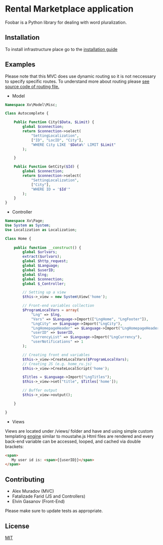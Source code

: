 # Rental Marketplace application 

Foobar is a Python library for dealing with word pluralization.

## Installation

To install infrastructure place go to the [installation guide](https://github.com/alik116/TerraformDocker_Marketplace)


## Examples

Please note that this MVC does use dynamic routing so it is not neccessary to specify specific routes. To understand more about routing please [see source code of routing file.](https://github.com/alik116/MarketplaceDemo/blob/master/system/request.php)

* Model

```php
Namespace Xx\Model\Misc;

Class Autocomplete {

    Public Function City($Data, $Limit) {
        global $connection;
        return $connection->select(
            "SettingLocalization", 
            ["ID", "LocID", "City"], 
            "WHERE City LIKE '$Data%' LIMIT $Limit"
        );

    }

    Public Function GetCity($Id) {
        global $connection;
        return $connection->select(
            "SettingLocalization", 
            ["City"], 
            "WHERE ID = '$Id'"
        );
    }
}
```

* Controller

```php
Namespace Xx\Page;
Use System as System;
Use Localization as Localization;

Class Home {
    
    public function __construct() {
        global $urlvars;
        extract($urlvars);
        global $http_request;
        global $Language;
        global $userID;
        global $lng;
        global $connection;
        global $_Controller;

        // Setting up a view
        $this->_view = new System\View('home');

        // Front-end variables collection
        $ProgramLocalVars = array(
            "Lng" => $lng,
            "Vars" => $Language->Import(["LngHome", "LngFooter"]),
            "LngCity" => $Language->Import("LngCity"),
            "LngHomepageHeader" => $Language->Import("LngHomepageHeader"),
            "userID" => $userID,
            "CurrencyList" => $Language->Import("LngCurrency"),
            "userNotifications" => 1
        );

        // Creating front end variables
        $this->_view->CreateLocalVars($ProgramLocalVars);
        // Creating JS (e.g. home_ru.js)
        $this->_view->CreateLocalScript('home');

        $Titles = $Language->Import("LngTitles");
        $this->_view->set("title", $Titles['home']);

        // Buffer output
        $this->_view->output();

    }

}
```
* Views

Views are located under /views/ folder and have and using simple custom templating [engine](https://github.com/alik116/MarketplaceDemo/blob/master/system/view.php) similar to moustahe.js Html files are rendered and every back-end variable can be accessed, looped, and cached via double brackets:

```html
<span>
   My user id is: <span>{{userID}}</span>
</span>
```


## Contributing
* Alex Muradov (MVC)
* Fatalizade Farid (JS and Controllers)
* Elvin Gasanov (Front-End)

Please make sure to update tests as appropriate.

## License
[MIT](https://choosealicense.com/licenses/mit/)
